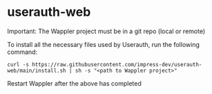 # userauth-web

Important: The Wappler project must be in a git repo (local or remote)

To install all the necessary files used by Userauth, run the following command:

`curl -s https://raw.githubusercontent.com/impress-dev/userauth-web/main/install.sh | sh -s "<path to Wappler project>"`

Restart Wappler after the above has completed
